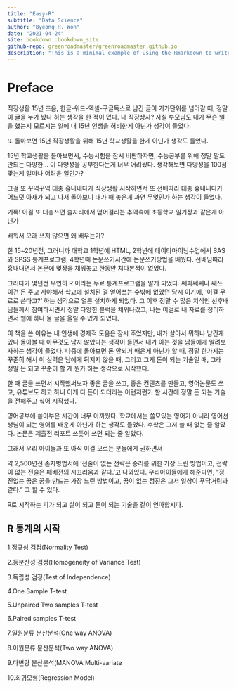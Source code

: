 ```yaml
--- 
title: "Easy-R"
subtitle: "Data Science"
author: "Byeong H. Won" 
date: "2021-04-24"
site: bookdown::bookdown_site
github-repo: greenroadmaster/greenroadmaster.github.io
description: "This is a minimal example of using the Rmarkdown to write a book."
---
```


# Preface

직장생활 15년 즈음, 한글-워드-엑셀-구글독스로 남긴 글이 기가단위를 넘어갈 때, 정말 이 글을 누가 봤나 하는 생각을 한 적이 있다. 내 직장상사? 사실 부모님도 내가 무슨 일을 했는지 모르시는 일에 내 15년 인생을 허비한게 아닌가 생각이 들었다.

또 돌아보면 15년 직장생활을 위해 15년 학교생활을 한게 아닌가 생각도 들었다.

15년 학교생활을 돌아보면서, 수능시험을 잠시 비판하자면, 수능공부를 위해 정말 말도 안되는 다양한… 이 다양성을 공부한다는게 너무 어려웠다. 생각해보면 다양성을 100점 맞는게 얼마나 어려운 일인가?

그걸 또 꾸역꾸역 대충 흉내내다가 직장생활 시작하면서 또 선배따라 대충 흉내내다가 어느덧 아재가 되고 나서 돌아보니 내가 해 놓은게 과연 무엇인가 하는 생각이 들었다.

기록! 이걸 또 대충쓰면 술자리에서 얻어걸리는 추억속에 초등학교 일기장과 같은게 아닌가

배워서 오래 쓰지 않으면 왜 배우는가?

한 15~20년전, 그러니까 대학교 1학년에 HTML, 2학년에 데이타마이닝수업에서 SAS와 SPSS 통계프로그램, 4학년때 논문쓰기시간에 논문쓰기방법을 배웠다. 선배님따라 흉내내면서 논문에 몇장을 채워놓고 한동안 처다본적이 없었다.

그러다가 몇년전 우연히 R 이라는 무료 통계프로그램을 알게 되었다. 쎄파쎄쎄나 쌔쓰 이건 돈 주고 사야해서 학교에 설치된 걸 얻어쓰는 수밖에 없었던 당시 이기에, ‘이걸 무료로 쓴다고?’ 하는 생각으로 얼른 설치하게 되었다. 그 이후 정말 수 많은 지식인 선후배님들께서 참여하시면서 정말 다양한 블럭을 채워나갔고, 나는 이걸로 내 자료를 정리하면서 웹에 하나 둘 글을 올릴 수 있게 되었다.

이 책을 쓴 이유는 내 인생에 경제적 도움은 잠시 주었지만, 내가 살아서 뭐하나 남긴게 있나 돌아볼 때 아무것도 남지 않았다는 생각이 들면서 내가 아는 것을 남들에게 알려보자하는 생각이 들었다. 나중에 돌아보면 돈 안되거 배운게 아닌가 할 때, 정말 한가지는 꾸준히 해서 이 실력은 남에게 뒤지지 않을 때, 그리고 그게 돈이 되는 기술일 때, 그래 정말 돈 되고 꾸준히 할 게 뭔가 하는 생각으로 시작했다.

한 때 글을 쓰면서 시작했써보자 좋은 글을 쓰고, 좋은 컨텐츠를 만들고, 영어논문도 쓰고, 유튜브도 하고 하니 이게 다 돈이 되더라는 이런저런거 할 시간에 정말 돈 되는 기술을 전해주고 싶어 시작했다.

영어공부에 쏟아부은 시간이 너무 아까웠다. 학교에서는 쓸모있는 영어가 아니라 영어선생님이 되는 영어를 배운게 아닌가 하는 생각도 들었다. 수학은 그저 쓸 때 없는 줄 알았다. 논문은 제출전 리포트 쓰듯이 쓰면 되는 줄 알았다.

그래서 우리 아이들과 또 아직 이걸 모르는 분들에게 권하면서

약 2,500년전 손자병법서에 ’전술이 없는 전략은 승리를 위한 가장 느린 방법이고, 전략이 없는 전술은 패배전의 시끄러움과 같다.’고 나와있다. 우리아이들에게 해준다면, “정진없는 꿈은 꿈을 만드는 가장 느린 방법이고, 꿈이 없는 정진은 그저 일상이 푸닥거림과 같다.” 고 할 수 있다.

R로 시작하는 피가 되고 살이 되고 돈이 되는 기술을 같이 연마합시다.

## R 통계의 시작

1.정규성 검정(Normality Test)

2.등분산성 검정(Homogeneity of Variance Test)

3.독립성 검정(Test of Independence)

4.One Sample T-test

5.Unpaired Two samples T-test

6.Paired samples T-test

7.일원분류 분산분석(One way ANOVA)

8.이원분류 분산분석(Two way ANOVA)

9.다변량 분산분석(MANOVA:Multi-variate 

10.회귀모형(Regression Model)

